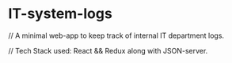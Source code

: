 # IT-system-logs

// A minimal web-app to keep track of internal IT department logs.

// Tech Stack used: React && Redux along with JSON-server.

